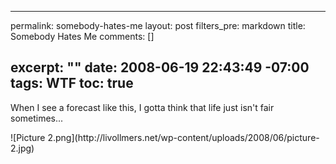 ----- 
permalink: somebody-hates-me
layout: post
filters_pre: markdown
title: Somebody Hates Me
comments: []

excerpt: ""
date: 2008-06-19 22:43:49 -07:00
tags: WTF
toc: true
-----
<p>When I see a forecast like this, I gotta think that life just isn't fair sometimes...

<p>![Picture 2.png](http://livollmers.net/wp-content/uploads/2008/06/picture-2.jpg)

